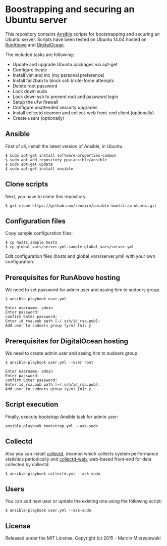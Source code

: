 # Boostrapping and securing an Ubuntu server 

This repository contains [Ansible](http://ansible.com) scripts for bootstrapping and securing an Ubuntu server.
Scripts have been tested on Ubuntu 14.04 hosted on [RunAbove](http://www.runabove.com) and [DigitalOcean](http://www.digitalocean.com).

The included tasks are following:

* Update and upgrade Ubuntu packages via apt-get
* Configure locale
* Install vim and mc (my personal preference)
* Install fail2ban to block ssh brute-force attempts
* Delete root password
* Lock down sudo
* Lock down ssh to prevent root and password login
* Setup the ufw firewall
* Configure unattended security upgrades
* Install collectd deamon and collect-web front-end client (optionally) 
* Create users (optionally)

## Ansible

First of all, install the latest version of Ansible, in Ubuntu:

```
$ sudo apt-get install software-properties-common
$ sudo apt-add-repository ppa:ansible/ansible
$ sudo apt-get update
$ sudo apt-get install ansible
```

## Clone scripts

Next, you have to clone this repository:

```
$ git clone https://github.com/zenzire/ansible-bootstrap-ubuntu.git
```

## Configuration files

Copy sample configuration files:

```
$ cp hosts.sample hosts
$ cp global_vars/server.yml.sample global_vars/server.yml
```

Edit configuration files (hosts and global_vars/server.yml) with your own configuration.

## Prerequisites for RunAbove hosting

We need to set password for admin user and assing him to sudoers group.

```
$ ansible-playbook user.yml

Enter username: admin
Enter password: 
confirm Enter password: 
Enter id_rsa.pub path [~/.ssh/id_rsa.pub]: 
Add user to sudoers group (y/n) [n]: y
```

## Prerequisites for DigitalOcean hosting

We need to create admin user and assing him to sudoers group.

```
$ ansible-playbook user.yml --user root

Enter username: admin
Enter password: 
confirm Enter password: 
Enter id_rsa.pub path [~/.ssh/id_rsa.pub]: 
Add user to sudoers group (y/n) [n]: y
```


## Script execution

Finally, execute bootstrap Ansible task for admin user:

```
ansible-playbook bootstrap.yml --ask-sudo
```

## Collectd

Also you can install [collectd](https://collectd.org/), deamon which collects system performance statistics 
periodically and [collectd-web](https://github.com/httpdss/collectd-web), web-based front-end for data 
collected by collectd.

```
$ ansible-playbook collectd.yml --ask-sudo
```

## Users

You can add new user or update the existing one using the following script:

```
$ ansible-playbook user.yml --ask-sudo
```


## License

Released under the MIT License, Copyright (c) 2015 - Marcin Mierzejewski

